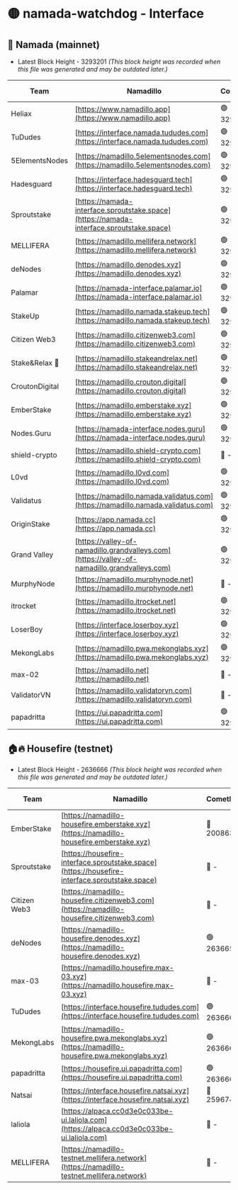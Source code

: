 # 🟡 namada-watchdog - Interface

## 🚀 Namada (mainnet)
- Latest Block Height - 3293201 *(This block height was recorded when this file was generated and may be outdated later.)*

| Team | Namadillo | CometBFT | Indexer | MASP Indexer |
|-|-|-|-|-|
| Heliax | [https://www.namadillo.app](https://www.namadillo.app) | 🟢 3293166 | 🟢 3293166 | 🟢 3293166 |
| TuDudes | [https://interface.namada.tududes.com](https://interface.namada.tududes.com) | 🟢 3293167 | 🟢 3293167 | 🟢 3293167 |
| 5ElementsNodes | [https://namadillo.5elementsnodes.com](https://namadillo.5elementsnodes.com) | 🟢 3293167 | 🟢 3293167 | 🟢 3293167 |
| Hadesguard | [https://interface.hadesguard.tech](https://interface.hadesguard.tech) | 🟢 3293167 | 🟢 3293167 | 🟢 3293167 |
| Sproutstake | [https://namada-interface.sproutstake.space](https://namada-interface.sproutstake.space) | 🟢 3293168 | 🟢 3293168 | 🟢 3293167 |
| MELLIFERA | [https://namadillo.mellifera.network](https://namadillo.mellifera.network) | 🟢 3293180 | 🟢 3293180 | 🟢 3293180 |
| deNodes | [https://namadillo.denodes.xyz](https://namadillo.denodes.xyz) | 🟢 3293180 | 🟢 3293180 | 🟢 3293180 |
| Palamar | [https://namada-interface.palamar.io](https://namada-interface.palamar.io) | 🟢 3293181 | 🟢 3293181 | 🟢 3293181 |
| StakeUp | [https://namadillo.namada.stakeup.tech](https://namadillo.namada.stakeup.tech) | 🟢 3293182 | 🟢 3293182 | 🟢 3293181 |
| Citizen Web3 | [https://namadillo.citizenweb3.com](https://namadillo.citizenweb3.com) | 🟢 3293182 | 🟢 3293182 | 🟢 3293182 |
| Stake&Relax 🦥 | [https://namadillo.stakeandrelax.net](https://namadillo.stakeandrelax.net) | 🟢 3293183 | 🟢 3293183 | 🟢 3293183 |
| CroutonDigital | [https://namadillo.crouton.digital](https://namadillo.crouton.digital) | 🟢 3293183 | 🟢 3293183 | 🟢 3293183 |
| EmberStake | [https://namadillo.emberstake.xyz](https://namadillo.emberstake.xyz) | 🟢 3293184 | 🟢 3293184 | 🟢 3293184 |
| Nodes.Guru | [https://namada-interface.nodes.guru](https://namada-interface.nodes.guru) | 🟢 3293184 | 🟢 3293184 | 🟢 3293184 |
| shield-crypto | [https://namadillo.shield-crypto.com](https://namadillo.shield-crypto.com) | 🔴 - | 🔴 - | 🔴 - |
| L0vd | [https://namadillo.l0vd.com](https://namadillo.l0vd.com) | 🟢 3293190 | 🟢 3293190 | 🟢 3293190 |
| Validatus | [https://namadillo.namada.validatus.com](https://namadillo.namada.validatus.com) | 🟢 3293191 | 🟢 3293191 | 🟢 3293191 |
| OriginStake | [https://app.namada.cc](https://app.namada.cc) | 🟢 3293192 | 🟢 3293192 | 🟢 3293191 |
| Grand Valley | [https://valley-of-namadillo.grandvalleys.com](https://valley-of-namadillo.grandvalleys.com) | 🟢 3293192 | 🟢 3293191 | 🟢 3293192 |
| MurphyNode | [https://namadillo.murphynode.net](https://namadillo.murphynode.net) | 🔴 - | 🔴 - | 🔴 - |
| itrocket | [https://namadillo.itrocket.net](https://namadillo.itrocket.net) | 🟢 3293194 | 🟢 3293194 | 🟢 3293194 |
| LoserBoy | [https://interface.loserboy.xyz](https://interface.loserboy.xyz) | 🟢 3293195 | 🟢 3293195 | 🟢 3293194 |
| MekongLabs | [https://namadillo.pwa.mekonglabs.xyz](https://namadillo.pwa.mekonglabs.xyz) | 🟢 3293195 | 🟢 3293195 | 🟢 3293195 |
| max-02 | [https://namadillo.net](https://namadillo.net) | 🔴 - | 🔴 - | 🔴 - |
| ValidatorVN | [https://namadillo.validatorvn.com](https://namadillo.validatorvn.com) | 🔴 - | 🔴 - | 🔴 - |
| papadritta | [https://ui.papadritta.com](https://ui.papadritta.com) | 🟢 3293201 | 🟢 3293200 | 🟢 3293201 |

## 🏠🔥 Housefire (testnet)
- Latest Block Height - 2636666 *(This block height was recorded when this file was generated and may be outdated later.)*

| Team | Namadillo | CometBFT | Indexer | MASP Indexer |
|-|-|-|-|-|
| EmberStake | [https://namadillo-housefire.emberstake.xyz](https://namadillo-housefire.emberstake.xyz) | 🔴 2008636 | 🔴 - | 🔴 - |
| Sproutstake | [https://housefire-interface.sproutstake.space](https://housefire-interface.sproutstake.space) | 🔴 - | 🔴 - | 🔴 - |
| Citizen Web3 | [https://namadillo-housefire.citizenweb3.com](https://namadillo-housefire.citizenweb3.com) | 🔴 - | 🔴 - | 🔴 - |
| deNodes | [https://namadillo-housefire.denodes.xyz](https://namadillo-housefire.denodes.xyz) | 🟢 2636654 | 🟢 2636654 | 🟢 2636654 |
| max-03 | [https://namadillo.housefire.max-03.xyz](https://namadillo.housefire.max-03.xyz) | 🔴 - | 🔴 - | 🔴 - |
| TuDudes | [https://interface.housefire.tududes.com](https://interface.housefire.tududes.com) | 🟢 2636662 | 🟢 2636662 | 🟢 2636662 |
| MekongLabs | [https://namadillo-housefire.pwa.mekonglabs.xyz](https://namadillo-housefire.pwa.mekonglabs.xyz) | 🟢 2636663 | 🟢 2636663 | 🟢 2636662 |
| papadritta | [https://housefire.ui.papadritta.com](https://housefire.ui.papadritta.com) | 🟢 2636666 | 🟢 2636666 | 🟢 2636666 |
| Natsai | [https://interface.housefire.natsai.xyz](https://interface.housefire.natsai.xyz) | 🔴 2596741 | 🔴 2596741 | 🔴 2596741 |
| laliola | [https://alpaca.cc0d3e0c033be-ui.laliola.com](https://alpaca.cc0d3e0c033be-ui.laliola.com) | 🔴 - | 🔴 - | 🔴 - |
| MELLIFERA | [https://namadillo-testnet.mellifera.network](https://namadillo-testnet.mellifera.network) | 🔴 - | 🟢 2636669 | 🔴 2607259 |

